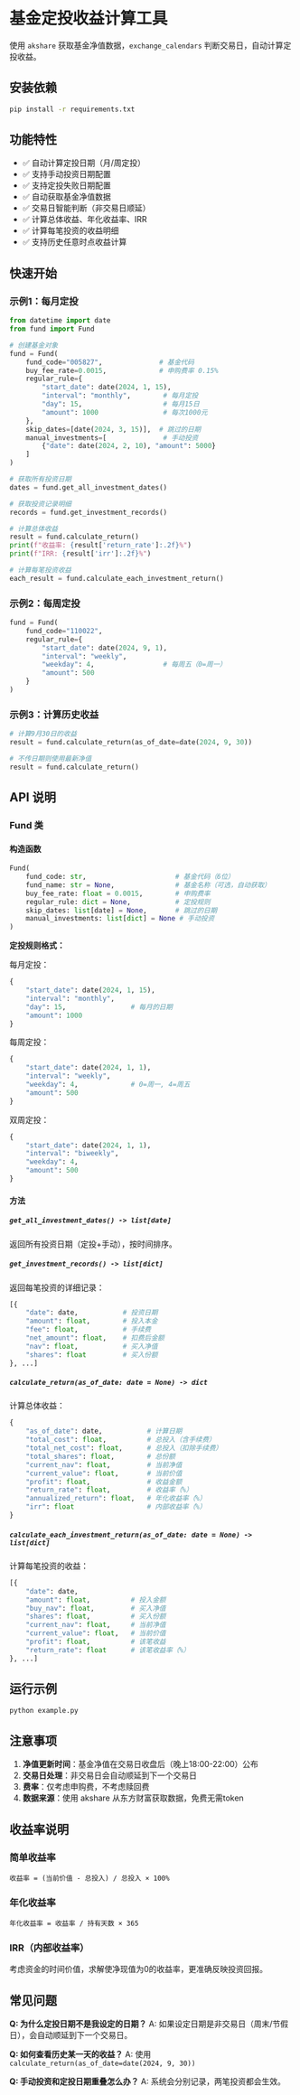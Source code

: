 # 基金定投收益计算工具

使用 `akshare` 获取基金净值数据，`exchange_calendars` 判断交易日，自动计算定投收益。

## 安装依赖

```bash
pip install -r requirements.txt
```

## 功能特性

- ✅ 自动计算定投日期（月/周定投）
- ✅ 支持手动投资日期配置
- ✅ 支持定投失败日期配置
- ✅ 自动获取基金净值数据
- ✅ 交易日智能判断（非交易日顺延）
- ✅ 计算总体收益、年化收益率、IRR
- ✅ 计算每笔投资的收益明细
- ✅ 支持历史任意时点收益计算

## 快速开始

### 示例1：每月定投

```python
from datetime import date
from fund import Fund

# 创建基金对象
fund = Fund(
    fund_code="005827",              # 基金代码
    buy_fee_rate=0.0015,             # 申购费率 0.15%
    regular_rule={
        "start_date": date(2024, 1, 15),
        "interval": "monthly",        # 每月定投
        "day": 15,                    # 每月15日
        "amount": 1000                # 每次1000元
    },
    skip_dates=[date(2024, 3, 15)],  # 跳过的日期
    manual_investments=[              # 手动投资
        {"date": date(2024, 2, 10), "amount": 5000}
    ]
)

# 获取所有投资日期
dates = fund.get_all_investment_dates()

# 获取投资记录明细
records = fund.get_investment_records()

# 计算总体收益
result = fund.calculate_return()
print(f"收益率: {result['return_rate']:.2f}%")
print(f"IRR: {result['irr']:.2f}%")

# 计算每笔投资收益
each_result = fund.calculate_each_investment_return()
```

### 示例2：每周定投

```python
fund = Fund(
    fund_code="110022",
    regular_rule={
        "start_date": date(2024, 9, 1),
        "interval": "weekly",
        "weekday": 4,                 # 每周五（0=周一）
        "amount": 500
    }
)
```

### 示例3：计算历史收益

```python
# 计算9月30日的收益
result = fund.calculate_return(as_of_date=date(2024, 9, 30))

# 不传日期则使用最新净值
result = fund.calculate_return()
```

## API 说明

### Fund 类

#### 构造函数

```python
Fund(
    fund_code: str,                      # 基金代码（6位）
    fund_name: str = None,               # 基金名称（可选，自动获取）
    buy_fee_rate: float = 0.0015,        # 申购费率
    regular_rule: dict = None,           # 定投规则
    skip_dates: list[date] = None,       # 跳过的日期
    manual_investments: list[dict] = None # 手动投资
)
```

**定投规则格式：**

每月定投：
```python
{
    "start_date": date(2024, 1, 15),
    "interval": "monthly",
    "day": 15,                # 每月的日期
    "amount": 1000
}
```

每周定投：
```python
{
    "start_date": date(2024, 1, 1),
    "interval": "weekly",
    "weekday": 4,             # 0=周一, 4=周五
    "amount": 500
}
```

双周定投：
```python
{
    "start_date": date(2024, 1, 1),
    "interval": "biweekly",
    "weekday": 4,
    "amount": 500
}
```

#### 方法

##### `get_all_investment_dates() -> list[date]`

返回所有投资日期（定投+手动），按时间排序。

##### `get_investment_records() -> list[dict]`

返回每笔投资的详细记录：

```python
[{
    "date": date,           # 投资日期
    "amount": float,        # 投入本金
    "fee": float,           # 手续费
    "net_amount": float,    # 扣费后金额
    "nav": float,           # 买入净值
    "shares": float         # 买入份额
}, ...]
```

##### `calculate_return(as_of_date: date = None) -> dict`

计算总体收益：

```python
{
    "as_of_date": date,           # 计算日期
    "total_cost": float,          # 总投入（含手续费）
    "total_net_cost": float,      # 总投入（扣除手续费）
    "total_shares": float,        # 总份额
    "current_nav": float,         # 当前净值
    "current_value": float,       # 当前价值
    "profit": float,              # 收益金额
    "return_rate": float,         # 收益率（%）
    "annualized_return": float,   # 年化收益率（%）
    "irr": float                  # 内部收益率（%）
}
```

##### `calculate_each_investment_return(as_of_date: date = None) -> list[dict]`

计算每笔投资的收益：

```python
[{
    "date": date,
    "amount": float,          # 投入金额
    "buy_nav": float,         # 买入净值
    "shares": float,          # 买入份额
    "current_nav": float,     # 当前净值
    "current_value": float,   # 当前价值
    "profit": float,          # 该笔收益
    "return_rate": float      # 该笔收益率（%）
}, ...]
```

## 运行示例

```bash
python example.py
```

## 注意事项

1. **净值更新时间**：基金净值在交易日收盘后（晚上18:00-22:00）公布
2. **交易日处理**：非交易日会自动顺延到下一个交易日
3. **费率**：仅考虑申购费，不考虑赎回费
4. **数据来源**：使用 akshare 从东方财富获取数据，免费无需token

## 收益率说明

### 简单收益率
```
收益率 = (当前价值 - 总投入) / 总投入 × 100%
```

### 年化收益率
```
年化收益率 = 收益率 / 持有天数 × 365
```

### IRR（内部收益率）
考虑资金的时间价值，求解使净现值为0的收益率，更准确反映投资回报。

## 常见问题

**Q: 为什么定投日期不是我设定的日期？**
A: 如果设定日期是非交易日（周末/节假日），会自动顺延到下一个交易日。

**Q: 如何查看历史某一天的收益？**
A: 使用 `calculate_return(as_of_date=date(2024, 9, 30))`

**Q: 手动投资和定投日期重叠怎么办？**
A: 系统会分别记录，两笔投资都会生效。
